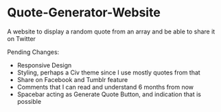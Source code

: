 # Quote-Generator-Website
A website to display a random quote from an array and be able to share it on Twitter


Pending Changes:
- Responsive Design
- Styling, perhaps a Civ theme since I use mostly quotes from that
- Share on Facebook and Tumblr feature
- Comments that I can read and understand 6 months from now
- Spacebar acting as Generate Quote Button, and indication that is possible 

